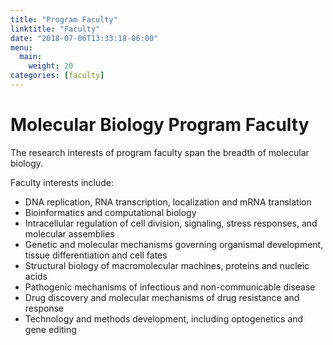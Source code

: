 ```yaml
---
title: "Program Faculty"
linktitle: "Faculty"
date: "2018-07-06T13:33:18-06:00"
menu:
  main:
    weight: 20
categories: [faculty]
---
```


# Molecular Biology Program Faculty

The research interests of program faculty span the breadth of molecular biology.

<!--more-->

Faculty interests include:

- DNA replication, RNA transcription, localization and mRNA translation
- Bioinformatics and computational biology
- Intracellular regulation of cell division, signaling, stress responses, and molecular assemblies
- Genetic and molecular mechanisms governing organismal development, tissue differentiation and cell fates
- Structural biology of macromolecular machines, proteins and nucleic acids
- Pathogenic mechanisms of infectious and non-communicable disease
- Drug discovery and molecular mechanisms of drug resistance and response
- Technology and methods development, including optogenetics and gene editing
